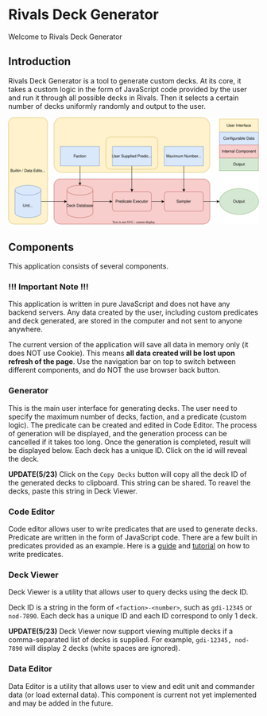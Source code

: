 # Rivals Deck Generator

Welcome to Rivals Deck Generator

## Introduction

Rivals Deck Generator is a tool to generate custom decks.
At its core, it takes a custom logic in the form of JavaScript code provided by the user
and run it through all possible decks in Rivals.
Then it selects a certain number of decks uniformly randomly and output to the user.

![dataflow][dataflow]

## Components

This application consists of several components.

### **!!! Important Note !!!**

This application is written in pure JavaScript and does not have any backend servers.
Any data created by the user, including custom predicates and deck generated,
are stored in the computer and not sent to anyone anywhere.

The current version of the application will save all data in memory only (it does NOT use Cookie).
This means **all data created will be lost upon refresh of the page**.
Use the navigation bar on top to switch between different components, and do NOT the use browser back button.

### Generator

This is the main user interface for generating decks.
The user need to specify the maximum number of decks, faction, and a predicate (custom logic).
The predicate can be created and edited in Code Editor.
The process of generation will be displayed,
and the generation process can be cancelled if it takes too long.
Once the generation is completed, result will be displayed below.
Each deck has a unique ID. Click on the id will reveal the deck.

**UPDATE(5/23)**
Click on the `Copy Decks` button will copy all the deck ID of the generated decks to clipboard.
This string can be shared. To reavel the decks, paste this string in Deck Viewer.

### Code Editor

Code editor allows user to write predicates that are used to generate decks.
Predicate are written in the form of JavaScript code.
There are a few built in predicates provided as an example.
Here is a [guide][predicate] and [tutorial][tutorial] on how to write predicates.

### Deck Viewer

Deck Viewer is a utility that allows user to query decks using the deck ID.

Deck ID is a string in the form of `<faction>-<number>`, such as `gdi-12345` or `nod-7890`.
Each deck has a unique ID and each ID correspond to only 1 deck.

**UPDATE(5/23)**
Deck Viewer now support viewing multiple decks if a comma-separated list of decks is supplied.
For example, `gdi-12345, nod-7890` will display 2 decks (white spaces are ignored).

### Data Editor

Data Editor is a utility that allows user to view and edit unit and commander data (or load external data).
This component is current not yet implemented and may be added in the future.


[dataflow]: Rivals-Deck-Generator-Dataflow.svg
[predicate]: predicate.md
[tutorial]: tutorial.md
